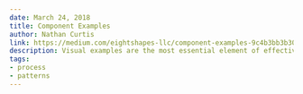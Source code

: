 ```yaml
---
date: March 24, 2018
title: Component Examples
author: Nathan Curtis
link: https://medium.com/eightshapes-llc/component-examples-9c4b3bb3b308
description: Visual examples are the most essential element of effective component doc. How do you best render, arrange, label, and order each one to with effective content (but not embedded guidelines!) to enable quick use and experimentation?
tags:
- process
- patterns
---
```


<!-- ARTICLE TAGS
================================
- animation
- code
- contribution
- design-tokens
- leadership
- patterns
- process
- sketch
================================ -->